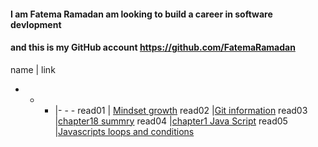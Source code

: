 

#### I am Fatema Ramadan am looking to build a career in software devlopment 
#### and this is my GitHub account https://github.com/FatemaRamadan 

name | link 
- - - |- - - 
read01 | [Mindset growth](https://fatemaramadan.github.io/reading-notes/read01.md)
read02 |[Git information](https://fatemaramadan.github.io/reading-notes/read02)
read03 |[chapter18 summry](https://fatemaramadan.github.io/reading-notes/read03)
read04 |[chapter1 Java Script](https://fatemaramadan.github.io/reading-notes/read04)
read05 |[Javascripts loops and conditions](https://fatemaramadan.github.io/reading-notes/read05.md)